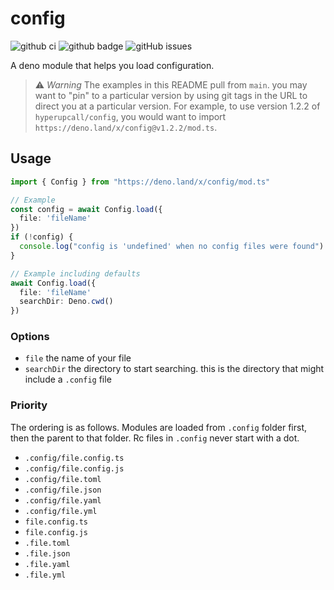 # config

![github ci](https://github.com/hyperupcall/config/workflows/Test%20CI/badge.svg?branch=master)
![github badge](https://img.shields.io/github/license/hyperupcall/config)
![gitHub issues](https://img.shields.io/github/issues/hyperupcall/config)

A deno module that helps you load configuration.

> ⚠️ _Warning_ The examples in this README pull from `main`. you may want to "pin"
> to a particular version by using git tags in the URL to direct you at a particular
> version. For example, to use version 1.2.2 of `hyperupcall/config`, you would want
> to import `https://deno.land/x/config@v1.2.2/mod.ts`.

## Usage

```ts
import { Config } from "https://deno.land/x/config/mod.ts"

// Example
const config = await Config.load({
  file: 'fileName'
})
if (!config) {
  console.log("config is 'undefined' when no config files were found")
}

// Example including defaults
await Config.load({
  file: 'fileName'
  searchDir: Deno.cwd()
})
```

### Options

- `file` the name of your file
- `searchDir` the directory to start searching. this is the directory that might include a `.config` file

### Priority

The ordering is as follows. Modules are loaded from `.config` folder first, then the parent to that folder. Rc files in `.config` never start with a dot.

- `.config/file.config.ts`
- `.config/file.config.js`
- `.config/file.toml`
- `.config/file.json`
- `.config/file.yaml`
- `.config/file.yml`
- `file.config.ts`
- `file.config.js`
- `.file.toml`
- `.file.json`
- `.file.yaml`
- `.file.yml`
